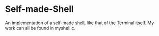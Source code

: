 # Self-made-Shell
An implementation of a self-made shell, like that of the Terminal itself. My work can all be found in myshell.c.
